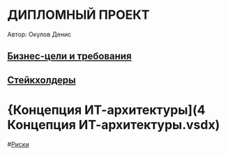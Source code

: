 # ДИПЛОМНЫЙ ПРОЕКТ
Автор: Окулов Денис


##  [Бизнес-цели и требования](https://github.com/OkulovDenis/-/blob/main/1%20%D0%9E%D0%BF%D0%B8%D1%81%D0%B0%D0%BD%D0%B8%D0%B5%20%D0%91%D0%B8%D0%B7%D0%BD%D0%B5%D1%81-%D1%86%D0%B5%D0%BB%D0%B5%D0%B9%20%D0%B8%20%D1%82%D1%80%D0%B5%D0%B1%D0%BE%D0%B2%D0%B0%D0%BD%D0%B8%D0%B9.md#%D0%B1%D0%B8%D0%B7%D0%BD%D0%B5%D1%81-%D1%86%D0%B5%D0%BB%D0%B8)



## [Стейкхолдеры](https://github.com/OkulovDenis/-/blob/main/3%20%D0%A1%D1%82%D0%B5%D0%B9%D1%85%D0%BE%D0%BB%D0%B4%D0%B5%D1%80%D1%8B%20%D0%B8%20%D0%B8%D0%BD%D1%82%D0%B5%D1%80%D0%B5%D1%81%D1%8B.md#%D1%81%D1%82%D0%B5%D0%B9%D0%BA%D1%85%D0%BE%D0%BB%D0%B4%D0%B5%D1%80%D1%8B-%D0%B8-%D0%B8%D1%85-%D0%B8%D0%BD%D1%82%D0%B5%D1%80%D0%B5%D1%81%D1%8B)

# {Концепция ИТ-архитектуры](4 Концепция ИТ-архитектуры.vsdx)

#[Риски](https://github.com/OkulovDenis/-/blob/main/5%20%D0%A0%D0%B8%D1%81%D0%BA%D0%B8%20%D0%B8%20%D1%81%D0%BF%D0%BE%D1%81%D0%BE%D0%B1%D1%8B%20%D1%83%D0%BF%D1%80%D0%B0%D0%B2%D0%BB%D0%B5%D0%BD%D0%B8%D1%8F%20%D0%B8%D0%BC%D0%B8.md#%D1%80%D0%B8%D1%81%D0%BA%D0%B8-%D0%B8-%D1%81%D0%BF%D0%BE%D1%81%D0%BE%D0%B1%D1%8B-%D1%83%D0%BF%D1%80%D0%B0%D0%B2%D0%BB%D0%B5%D0%BD%D0%B8%D1%8F-%D0%B8%D0%BC%D0%B8)









